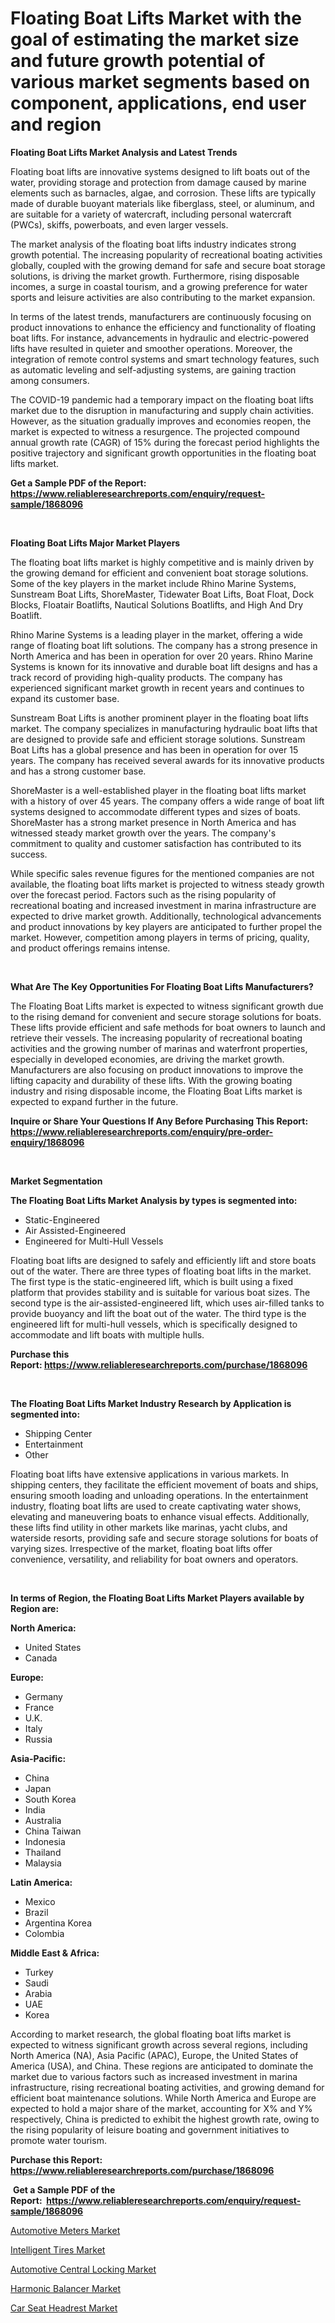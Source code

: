 <p><h1>Floating Boat Lifts Market with the goal of estimating the market size and future growth potential of various market segments based on component, applications, end user and region</h1></p><p><strong>Floating Boat Lifts Market Analysis and Latest Trends</strong></p>
<p><p>Floating boat lifts are innovative systems designed to lift boats out of the water, providing storage and protection from damage caused by marine elements such as barnacles, algae, and corrosion. These lifts are typically made of durable buoyant materials like fiberglass, steel, or aluminum, and are suitable for a variety of watercraft, including personal watercraft (PWCs), skiffs, powerboats, and even larger vessels.</p><p>The market analysis of the floating boat lifts industry indicates strong growth potential. The increasing popularity of recreational boating activities globally, coupled with the growing demand for safe and secure boat storage solutions, is driving the market growth. Furthermore, rising disposable incomes, a surge in coastal tourism, and a growing preference for water sports and leisure activities are also contributing to the market expansion.</p><p>In terms of the latest trends, manufacturers are continuously focusing on product innovations to enhance the efficiency and functionality of floating boat lifts. For instance, advancements in hydraulic and electric-powered lifts have resulted in quieter and smoother operations. Moreover, the integration of remote control systems and smart technology features, such as automatic leveling and self-adjusting systems, are gaining traction among consumers.</p><p>The COVID-19 pandemic had a temporary impact on the floating boat lifts market due to the disruption in manufacturing and supply chain activities. However, as the situation gradually improves and economies reopen, the market is expected to witness a resurgence. The projected compound annual growth rate (CAGR) of 15% during the forecast period highlights the positive trajectory and significant growth opportunities in the floating boat lifts market.</p></p>
<p><strong>Get a Sample PDF of the Report:&nbsp; <a href="https://www.reliableresearchreports.com/enquiry/request-sample/1868096">https://www.reliableresearchreports.com/enquiry/request-sample/1868096</a></strong></p>
<p>&nbsp;</p>
<p><strong>Floating Boat Lifts Major Market Players</strong></p>
<p><p>The floating boat lifts market is highly competitive and is mainly driven by the growing demand for efficient and convenient boat storage solutions. Some of the key players in the market include Rhino Marine Systems, Sunstream Boat Lifts, ShoreMaster, Tidewater Boat Lifts, Boat Float, Dock Blocks, Floatair Boatlifts, Nautical Solutions Boatlifts, and High And Dry Boatlift.</p><p>Rhino Marine Systems is a leading player in the market, offering a wide range of floating boat lift solutions. The company has a strong presence in North America and has been in operation for over 20 years. Rhino Marine Systems is known for its innovative and durable boat lift designs and has a track record of providing high-quality products. The company has experienced significant market growth in recent years and continues to expand its customer base.</p><p>Sunstream Boat Lifts is another prominent player in the floating boat lifts market. The company specializes in manufacturing hydraulic boat lifts that are designed to provide safe and efficient storage solutions. Sunstream Boat Lifts has a global presence and has been in operation for over 15 years. The company has received several awards for its innovative products and has a strong customer base.</p><p>ShoreMaster is a well-established player in the floating boat lifts market with a history of over 45 years. The company offers a wide range of boat lift systems designed to accommodate different types and sizes of boats. ShoreMaster has a strong market presence in North America and has witnessed steady market growth over the years. The company's commitment to quality and customer satisfaction has contributed to its success.</p><p>While specific sales revenue figures for the mentioned companies are not available, the floating boat lifts market is projected to witness steady growth over the forecast period. Factors such as the rising popularity of recreational boating and increased investment in marina infrastructure are expected to drive market growth. Additionally, technological advancements and product innovations by key players are anticipated to further propel the market. However, competition among players in terms of pricing, quality, and product offerings remains intense.</p></p>
<p>&nbsp;</p>
<p><strong>What Are The Key Opportunities For Floating Boat Lifts Manufacturers?</strong></p>
<p><p>The Floating Boat Lifts market is expected to witness significant growth due to the rising demand for convenient and secure storage solutions for boats. These lifts provide efficient and safe methods for boat owners to launch and retrieve their vessels. The increasing popularity of recreational boating activities and the growing number of marinas and waterfront properties, especially in developed economies, are driving the market growth. Manufacturers are also focusing on product innovations to improve the lifting capacity and durability of these lifts. With the growing boating industry and rising disposable income, the Floating Boat Lifts market is expected to expand further in the future.</p></p>
<p><strong>Inquire or Share Your Questions If Any Before Purchasing This Report: <a href="https://www.reliableresearchreports.com/enquiry/pre-order-enquiry/1868096">https://www.reliableresearchreports.com/enquiry/pre-order-enquiry/1868096</a></strong></p>
<p>&nbsp;</p>
<p><strong>Market Segmentation</strong></p>
<p><strong>The Floating Boat Lifts Market Analysis by types is segmented into:</strong></p>
<p><ul><li>Static-Engineered</li><li>Air Assisted-Engineered</li><li>Engineered for Multi-Hull Vessels</li></ul></p>
<p><p>Floating boat lifts are designed to safely and efficiently lift and store boats out of the water. There are three types of floating boat lifts in the market. The first type is the static-engineered lift, which is built using a fixed platform that provides stability and is suitable for various boat sizes. The second type is the air-assisted-engineered lift, which uses air-filled tanks to provide buoyancy and lift the boat out of the water. The third type is the engineered lift for multi-hull vessels, which is specifically designed to accommodate and lift boats with multiple hulls.</p></p>
<p><strong>Purchase this Report:&nbsp;<a href="https://www.reliableresearchreports.com/purchase/1868096">https://www.reliableresearchreports.com/purchase/1868096</a></strong></p>
<p>&nbsp;</p>
<p><strong>The Floating Boat Lifts Market Industry Research by Application is segmented into:</strong></p>
<p><ul><li>Shipping Center</li><li>Entertainment</li><li>Other</li></ul></p>
<p><p>Floating boat lifts have extensive applications in various markets. In shipping centers, they facilitate the efficient movement of boats and ships, ensuring smooth loading and unloading operations. In the entertainment industry, floating boat lifts are used to create captivating water shows, elevating and maneuvering boats to enhance visual effects. Additionally, these lifts find utility in other markets like marinas, yacht clubs, and waterside resorts, providing safe and secure storage solutions for boats of varying sizes. Irrespective of the market, floating boat lifts offer convenience, versatility, and reliability for boat owners and operators.</p></p>
<p>&nbsp;</p>
<p><strong>In terms of Region, the Floating Boat Lifts Market Players available by Region are:</strong></p>
<p>
    <p> <strong> North America: </strong>
        <ul>
            <li>United States</li>
            <li>Canada</li>
        </ul>
        </p> 
    <p> <strong> Europe: </strong>
        <ul>
            <li>Germany</li>
            <li>France</li>
            <li>U.K.</li>
            <li>Italy</li>
            <li>Russia</li>
        </ul>
        </p> 
    <p> <strong> Asia-Pacific: </strong>
        <ul>
            <li>China</li>
            <li>Japan</li>
            <li>South Korea</li>
            <li>India</li>
            <li>Australia</li>
            <li>China Taiwan</li>
            <li>Indonesia</li>
            <li>Thailand</li>
            <li>Malaysia</li>
        </ul>
        </p> 
    <p> <strong> Latin America: </strong>
        <ul>
            <li>Mexico</li>
            <li>Brazil</li>
            <li>Argentina Korea</li>
            <li>Colombia</li>
        </ul>
        </p> 
    <p> <strong> Middle East & Africa: </strong>
        <ul>
            <li>Turkey</li>
            <li>Saudi</li>
            <li>Arabia</li>
            <li>UAE</li>
            <li>Korea</li>
        </ul>
    </p>
    </p>
<p><p>According to market research, the global floating boat lifts market is expected to witness significant growth across several regions, including North America (NA), Asia Pacific (APAC), Europe, the United States of America (USA), and China. These regions are anticipated to dominate the market due to various factors such as increased investment in marina infrastructure, rising recreational boating activities, and growing demand for efficient boat maintenance solutions. While North America and Europe are expected to hold a major share of the market, accounting for X% and Y% respectively, China is predicted to exhibit the highest growth rate, owing to the rising popularity of leisure boating and government initiatives to promote water tourism.</p></p>
<p><strong>Purchase this Report: <a href="https://www.reliableresearchreports.com/purchase/1868096">https://www.reliableresearchreports.com/purchase/1868096</a></strong></p>
<p>&nbsp;<strong>Get a Sample PDF of the Report:&nbsp;&nbsp;<a href="https://www.reliableresearchreports.com/enquiry/request-sample/1868096">https://www.reliableresearchreports.com/enquiry/request-sample/1868096</a></strong></p>
<p><strong></strong></p>
<p><p><a href="https://github.com/aliciawhite5576/Market-Research-Report-List-1/blob/main/automotive-meters-market.md">Automotive Meters Market</a></p><p><a href="https://github.com/provorikovar/Market-Research-Report-List-1/blob/main/intelligent-tires-market.md">Intelligent Tires Market</a></p><p><a href="https://github.com/marloy8/Market-Research-Report-List-1/blob/main/automotive-central-locking-market.md">Automotive Central Locking Market</a></p><p><a href="https://github.com/kuntayevaz/Market-Research-Report-List-1/blob/main/harmonic-balancer-market.md">Harmonic Balancer Market</a></p><p><a href="https://github.com/kipkeeva/Market-Research-Report-List-1/blob/main/car-seat-headrest-market.md">Car Seat Headrest Market</a></p></p>